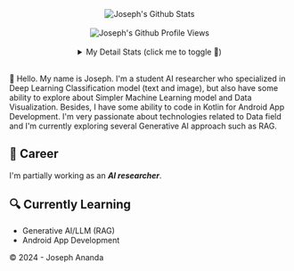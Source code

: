 <div align="center">
  <img src="https://github-readme-stats.vercel.app/api?username=josephananda&show_icons=true&theme=github_dark&hide=contribs,reviews,discussions_answered,prs_merged,prs_merged_percentage&show=discussions_started,prs" alt="Joseph's Github Stats">
  <br><br>
  <img src="https://komarev.com/ghpvc/?username=josephananda&color=blue&style=flat" alt="Joseph's Github Profile Views" />
  <br><br>
  <details>
    <summary>My Detail Stats (click me to toggle 👀)</summary>
    <br>
    <p><img src="https://github-readme-stats.vercel.app/api/top-langs/?username=josephananda&theme=github_dark&layout=donut-vertical&hide_border=true&langs_count=5" alt="Most used languages" /></p>
    <p><img src="https://github-readme-streak-stats.herokuapp.com/?user=josephananda&theme=blue-green" alt="Stat Streak" /></p>
    <p><img src="https://github-profile-trophy.vercel.app/?username=josephananda&theme=algolia&margin-w=5&margin-h=5" alt="Github Trophy" /></p>
  </details>
</div>
<br>

👋 Hello. My name is Joseph. I'm a student AI researcher who specialized in Deep Learning Classification model (text and image), but also have some ability to explore about Simpler Machine Learning model and Data Visualization. Besides, I have some ability to code in Kotlin for Android App Development. I'm very passionate about technologies related to Data field and I'm currently exploring several Generative AI approach such as RAG.

## 💼 Career
I'm partially working as an ***AI researcher***.

## 🔍 Currently Learning
- Generative AI/LLM (RAG)
- Android App Development

© 2024 - Joseph Ananda
